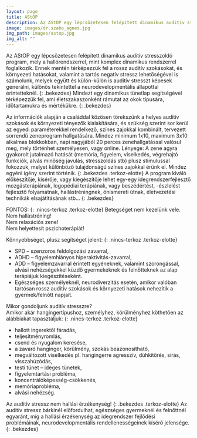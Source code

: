 ```yaml
---
layout: page
title: AStOP
description: Az AStOP egy lépcsőzetesen felépített dinamikus auditív stresszoldó program, 
image: images/dr.szabo_agnes.jpg
img_path: images/astop.jpg
img_alt: ""
---
```

Az AStOP egy lépcsőzetesen felépített dinamikus auditív stresszoldó program, mely a hallórendszerrel, mint komplex dinamikus rendszerrel foglalkozik. Ennek mentén térképezzük fel a rossz auditív szokásokat, és környezeti hatásokat, valamint a tartós negatív stressz lehetőségével is számolunk, melyek együtt és külön-külön is auditív stresszt képesek generálni, különös tekintettel a neurodevelopmentális állapottal érintetteknél. 
{: .bekezdes}
Mindezt egy dinamikus tünetlap segítségével térképezzük fel, ami életszakaszonként rámutat az okok típusára, időtartamukra és mértékükre. 
{: .bekezdes}

Az információk alapján a családdal közösen törekszünk a helyes auditív szokások és környezeti tényezők kialakítására, és szükség szerint sor kerül az egyedi paraméterekkel rendelkező, színes zajokkal kombinált, tervezett sorrendű zeneprogram hallgatására. Mindez minimum 1x10,  maximum 3x10 alkalmas blokkokban, napi nagyjából 20 perces zenehallgatással valósul meg, mely történhet személyesen, vagy online. Lényege: A zene agyra gyakorolt jutalmazó hatását (memória, figyelem, viselkedés, végrehajtó funkciók, alvás minőség javulás, stresszoldás stb) plusz stimulussal fokozzuk, melyet különböző tulajdonságú színes zajokkal érünk el. Mindez egyéni igény szerint történik.
{: .bekezdes .terkoz-elotte}
A program kiváló előkészítője, kísérője, vagy kiegészítője lehet egy-egy idegrendszerfejlesztő mozgásterápiának, logopédiai terápiának, vagy beszédértést, -észlelést fejlesztő folyamatnak, hallástréningnek, önismereti útnak, életvezetési technikák elsajátításának stb…
{: .bekezdes}

FONTOS:
{: .nincs-terkoz .terkoz-elotte}
Betegséget nem kezelünk vele.  
Nem hallástréning!  
Nem relaxációs zene!  
Nem helyettesít pszichoterápiát!  
  
Könnyebbséget, plusz segítséget jelent:
{: .nincs-terkoz .terkoz-elotte}
* SPD – szenzoros feldolgozási zavarral, 
* ADHD – figyelemhiányos hiperaktivitás-zavarral,
* ADD – figyelemzavarral érintett egyéneknek, valamint szorongással, alvási nehézségekkel küzdő gyermekeknek és felnőtteknek az alap terápiájuk kiegészítéseként.
* Egészséges személyeknél, neurodiverzitás esetén, amikor valóban tartósan rossz auditív szokások és környezeti hatások nehezítik a gyermek/felnőtt napjait. 
  
Mikor gondoljunk auditív stresszre?  
Amikor akár hangingertípushoz, személyhez, körülményhez köthetően az alábbiakat tapasztaljuk:
{: .nincs-terkoz .terkoz-elotte}
* hallott ingerektől fáradás,
* teljesítményromlás,
* csend és nyugalom keresése,
* a zavaró hanginger, körülmény, szokás beazonosítható,
* megváltozott viselkedés pl. hangingerre agresszív, dühkitörés, sírás, visszahúzódás,
* testi tünet – ideges tünetek,
* figyelemtartási probléma,
* koncentrálóképesség-csökkenés,
* memóriaprobléma,
* alvási nehézség.
  
Az auditív stressz nem hallási érzékenység!
{: .bekezdes .terkoz-elotte}
Az auditív stressz bárkinél előfordulhat, egészséges gyermeknél és felnőttnél egyaránt, míg a hallási érzékenység az idegrendszer fejlődési problémáinak, neurodevelopmentális rendellenességeinek kísérő jelensége.
{: .bekezdes}
